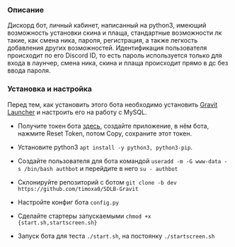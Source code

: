 ### Описание

Дискорд бот, личный кабинет, написанный на python3, имеющий возможность установки скина и плаща, стандартные возможности лк такие, как смена ника, пароля, регистрация, а также легкость добавления других возможностей. Идентификация пользователя происходит по его Discord ID, то есть пароль используется только для входа в лаунчер, смена ника, скина и плаща происходит прямо в дс без ввода пароля.

### Установка и настройка

Перед тем, как установить этого бота необходимо установить [Gravit Launcher](https://launcher.gravit.pro/install/#настроика-хостинга "Gravit Launcher Wiki") и настроить его на работу с MySQL.

- Получите токен бота [здесь](https://discord.com/developers/applications "Discord Developer Portal"), создайте приложение, в нём бота, нажмите Reset Token, потом Copy, сохраните этот токен.

- Установите python3 `apt install -y python3, python3-pip`.

- Создайте пользователя для бота командой `useradd -m -G www-data -s /bin/bash authbot`
и перейдите в него `su - authbot`

- Склонируйте репозиторий с ботом `git clone -b dev https://github.com/timoxa0/SDLB-Gravit`

- Настройте конфиг бота `config.py`

- Сделайте стартеры запускаемыми `chmod +x {start.sh,startscreen.sh}`

- Запуск бота для теста `./start.sh`, на постоянку `./startscreen.sh`